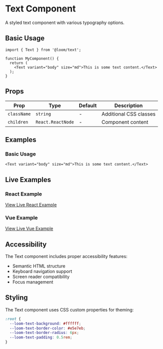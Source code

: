 # Text Component

A styled text component with various typography options.

## Basic Usage

```tsx
import { Text } from '@loom/text';

function MyComponent() {
  return (
    <Text variant="body" size="md">This is some text content.</Text>
  );
}
```

## Props

| Prop | Type | Default | Description |
|------|------|---------|-------------|
| `className` | `string` | - | Additional CSS classes |
| `children` | `React.ReactNode` | - | Component content |

## Examples

### Basic Usage

```tsx
<Text variant="body" size="md">This is some text content.</Text>
```

## Live Examples

### React Example
[View Live React Example](https://loom-css-react.vercel.app/components/text)

### Vue Example
[View Live Vue Example](https://loom-css-vue.netlify.app/components/text)

## Accessibility

The Text component includes proper accessibility features:

- Semantic HTML structure
- Keyboard navigation support
- Screen reader compatibility
- Focus management

## Styling

The Text component uses CSS custom properties for theming:

```css
:root {
  --loom-text-background: #ffffff;
  --loom-text-border-color: #e5e7eb;
  --loom-text-border-radius: 6px;
  --loom-text-padding: 0.5rem;
}
```
